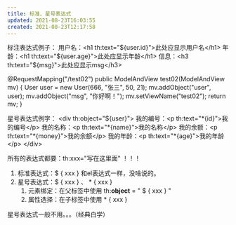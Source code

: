 ```yaml
---
title: 标准、星号表达式
updated: 2021-08-23T16:03:55
created: 2021-08-23T12:17:58
---
```


标注表达式例子：
用户名：\<h1 th:text="\${user.id}"\>此处应显示用户名\</h1\>
年龄：\<h1 th:text="\${user.age}"\>此处应显示年龄\</h1\>
信息：\<h3 th:text="\${msg}"\>此处应显示msg\</h3\>

@RequestMapping("/test02")
public ModelAndView test02(ModelAndView mv) {
User user = new User(666, "张三", 50, 21);
mv.addObject("user", user);
mv.addObject("msg", "你好啊！");
mv.setViewName("test02");
return mv;
}

星号表达式例字：
\<div th:object="\${user}"\>
我的编号：\<p th:text="\*{id}"\>我的编号\</p\>
我的名称：\<p th:text="\*{name}"\>我的名称\</p\>
我的余额：\<p th:text="\*{money}"\>我的余额\</p\>
我的年龄：\<p th:text="\*{age}"\>我的年龄\</p\>
\</div\>

所有的表达式都要：th:xxx="写在这里面" ！！！
1.  标准表达式：\$ { xxx }
和el表达式一样，没啥说的。
1.  星号表达式：\$ { xxx } 、 \* { xxx }
    1.  元素绑定：在父标签中使用 th:**object** = " \$ { xxx } "
    2.  属性选择：在子标签中使用 \* { xxx }

星号表达式一般不用。。。（经典白学）

